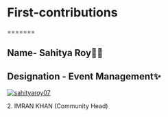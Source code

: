 # First-contributions


  
=======
## Name- **Sahitya Roy**👩‍💻
## Designation - **Event Management**✨
<p align="left"> <a href="https://twitter.com/sahityaroy07" target="blank"><img src="https://img.shields.io/twitter/follow/sahityaroy07?logo=twitter&style=for-the-badge" alt="sahityaroy07" /></a> </p>
  2. IMRAN KHAN (Community Head)

